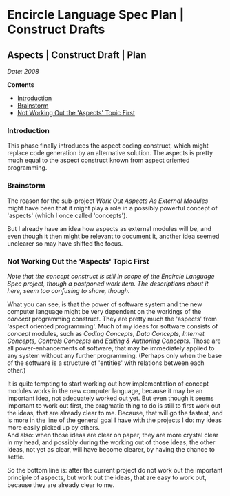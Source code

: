 ﻿Encircle Language Spec Plan | Construct Drafts
==============================================

Aspects | Construct Draft | Plan
--------------------------------

*Date: 2008*

__Contents__

- [Introduction](#introduction)
- [Brainstorm](#brainstorm)
- [Not Working Out the 'Aspects' Topic First](#not-working-out-the-aspects-topic-first)

### Introduction

This phase finally introduces the aspect coding construct, which might replace code generation by an alternative solution. The aspects is pretty much equal to the aspect construct known from aspect oriented programming.

### Brainstorm

The reason for the sub-project *Work Out Aspects As External Modules* might have been that it might play a role in a possibly powerful concept of 'aspects' (which I once called 'concepts').

But I already have an idea how aspects as external modules will be, and even though it then might be relevant to document it, another idea seemed unclearer so may have shifted the focus.

### Not Working Out the 'Aspects' Topic First

*Note that the concept construct is still in scope of the Encircle Language Spec project, though a postponed work item. The descriptions about it here, seem too confusing to share, though.*

What you can see, is that the power of software system and the new computer language might be very dependent on the workings of the *concept* programming construct. They are pretty much the 'aspects' from 'aspect oriented programming'. Much of my ideas for software consists of *concept* modules, such as *Coding Concepts, Data Concepts, Internet Concepts, Controls Concepts* and *Editing & Authoring Concepts*. Those are all power-enhancements of software, that may be immediately applied to any system without any further programming. (Perhaps only when the base of the software is a structure of 'entities' with relations between each other.)

It is quite tempting to start working out how implementation of concept modules works in the new computer language, because it may be an important idea, not adequately worked out yet. But even though it seems important to work out first, the pragmatic thing to do is still to first work out the ideas, that are already clear to me. Because, that will go the fastest, and is more in the line of the general goal I have with the projects I do: my ideas more easily picked up by others.  
And also: when those ideas are clear on paper, they are more crystal clear in my head, and possibly during the working out of those ideas, the other ideas, not yet as clear, will have become clearer, by having the chance to settle.

So the bottom line is: after the current project do not work out the important principle of aspects, but work out the ideas, that are easy to work out, because they are already clear to me.